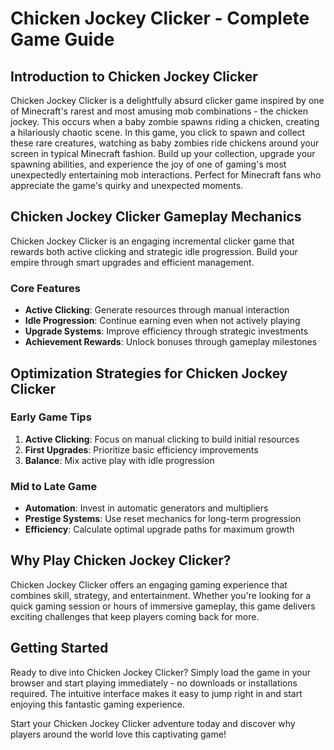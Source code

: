 # Chicken Jockey Clicker - Complete Game Guide

## Introduction to Chicken Jockey Clicker

Chicken Jockey Clicker is a delightfully absurd clicker game inspired by one of Minecraft's rarest and most amusing mob combinations - the chicken jockey. This occurs when a baby zombie spawns riding a chicken, creating a hilariously chaotic scene. In this game, you click to spawn and collect these rare creatures, watching as baby zombies ride chickens around your screen in typical Minecraft fashion. Build up your collection, upgrade your spawning abilities, and experience the joy of one of gaming's most unexpectedly entertaining mob interactions. Perfect for Minecraft fans who appreciate the game's quirky and unexpected moments.

## Chicken Jockey Clicker Gameplay Mechanics

Chicken Jockey Clicker is an engaging incremental clicker game that rewards both active clicking and strategic idle progression. Build your empire through smart upgrades and efficient management.

### Core Features
- **Active Clicking**: Generate resources through manual interaction
- **Idle Progression**: Continue earning even when not actively playing
- **Upgrade Systems**: Improve efficiency through strategic investments
- **Achievement Rewards**: Unlock bonuses through gameplay milestones

## Optimization Strategies for Chicken Jockey Clicker

### Early Game Tips
1. **Active Clicking**: Focus on manual clicking to build initial resources
2. **First Upgrades**: Prioritize basic efficiency improvements
3. **Balance**: Mix active play with idle progression

### Mid to Late Game
- **Automation**: Invest in automatic generators and multipliers
- **Prestige Systems**: Use reset mechanics for long-term progression
- **Efficiency**: Calculate optimal upgrade paths for maximum growth


## Why Play Chicken Jockey Clicker?

Chicken Jockey Clicker offers an engaging gaming experience that combines skill, strategy, and entertainment. Whether you're looking for a quick gaming session or hours of immersive gameplay, this game delivers exciting challenges that keep players coming back for more.

## Getting Started

Ready to dive into Chicken Jockey Clicker? Simply load the game in your browser and start playing immediately - no downloads or installations required. The intuitive interface makes it easy to jump right in and start enjoying this fantastic gaming experience.

Start your Chicken Jockey Clicker adventure today and discover why players around the world love this captivating game!